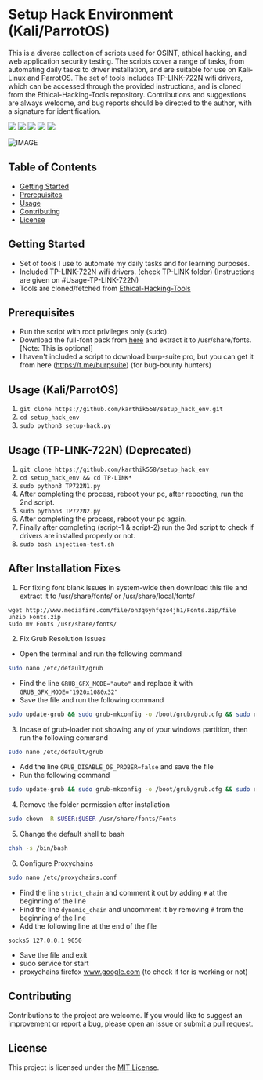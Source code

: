 # Setup Hack Environment (Kali/ParrotOS) 

This is a diverse collection of scripts used for OSINT, ethical hacking, and web application security testing. The scripts cover a range of tasks, from automating daily tasks to driver installation, and are suitable for use on Kali-Linux and ParrotOS. The set of tools includes TP-LINK-722N wifi drivers, which can be accessed through the provided instructions, and is cloned from the Ethical-Hacking-Tools repository. Contributions and suggestions are always welcome, and bug reports should be directed to the author, with a signature for identification.

![](https://img.shields.io/github/license/karthik558/setup_hack_env?style=for-the-badge)
![](https://img.shields.io/github/forks/karthik558/setup_hack_env?style=for-the-badge)
![](https://img.shields.io/github/stars/karthik558/setup_hack_env?style=for-the-badge)
![](https://img.shields.io/github/issues/karthik558/setup_hack_env?style=for-the-badge)
![](https://img.shields.io/github/languages/code-size/karthik558/setup_hack_env?style=for-the-badge)

![IMAGE](assets/script-linux.png)

## Table of Contents

- [Getting Started](#getting-started)
- [Prerequisites](#prerequisites)
- [Usage](#usage)
- [Contributing](#contributing)
- [License](#license)

## Getting Started

- Set of tools I use to automate my daily tasks and for learning purposes.
- Included TP-LINK-722N wifi drivers. (check TP-LINK folder) (Instructions are given on #Usage-TP-LINK-722N)
- Tools are cloned/fetched from [Ethical-Hacking-Tools](https://github.com/Ethical-Hacking-Tools)

## Prerequisites

- Run the script with root privileges only (sudo).
- Download the full-font pack from [here](http://www.mediafire.com/file/on3q6yhfqzo4jh1/Fonts.zip/file) and extract it to /usr/share/fonts. [Note: This is optional]
- I haven't included a script to download burp-suite pro, but you can get it from here (https://t.me/burpsuite) (for bug-bounty hunters)

## Usage (Kali/ParrotOS)

1. `git clone https://github.com/karthik558/setup_hack_env.git`
2. `cd setup_hack_env`
3. `sudo python3 setup-hack.py`

## Usage (TP-LINK-722N) (Deprecated)

1. `git clone https://github.com/karthik558/setup_hack_env`
2. `cd setup_hack_env && cd TP-LINK*`
3. `sudo python3 TP722N1.py`
4. After completing the process, reboot your pc, after rebooting, run the 2nd script.
5. `sudo python3 TP722N2.py`
6. After completing the process, reboot your pc again.
7. Finally after completing (script-1 & script-2) run the 3rd script to check if drivers are installed properly or not.
8. `sudo bash injection-test.sh`

## After Installation Fixes

1. For fixing font blank issues in system-wide then download this file and extract it to /usr/share/fonts/ or /usr/share/local/fonts/
```
wget http://www.mediafire.com/file/on3q6yhfqzo4jh1/Fonts.zip/file
unzip Fonts.zip
sudo mv Fonts /usr/share/fonts/
```

2. Fix Grub Resolution Issues

- Open the terminal and run the following command
```bash
sudo nano /etc/default/grub
``` 
- Find the line `GRUB_GFX_MODE="auto"` and replace it with `GRUB_GFX_MODE="1920x1080x32"`
- Save the file and run the following command
```bash 
sudo update-grub && sudo grub-mkconfig -o /boot/grub/grub.cfg && sudo reboot
```

3. Incase of grub-loader not showing any of your windows partition, then run the following command
```bash
sudo nano /etc/default/grub
```
- Add the line `GRUB_DISABLE_OS_PROBER=false` and save the file
- Run the following command
```bash
sudo update-grub && sudo grub-mkconfig -o /boot/grub/grub.cfg && sudo reboot
```

4. Remove the folder permission after installation
```bash
sudo chown -R $USER:$USER /usr/share/fonts/Fonts
```

5. Change the default shell to bash
```bash
chsh -s /bin/bash
```

6. Configure Proxychains
```bash 
sudo nano /etc/proxychains.conf
```
- Find the line `strict_chain` and comment it out by adding `#` at the beginning of the line
- Find the line `dynamic_chain` and uncomment it by removing `#` from the beginning of the line
- Add the following line at the end of the file
```
socks5 127.0.0.1 9050
```
- Save the file and exit
- sudo service tor start
- proxychains firefox www.google.com (to check if tor is working or not)

## Contributing

Contributions to the project are welcome. If you would like to suggest an improvement or report a bug, please open an issue or submit a pull request.

## License

This project is licensed under the [MIT License](https://opensource.org/licenses/MIT).
